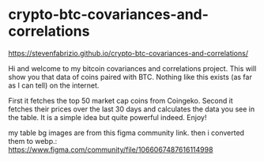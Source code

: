 # crypto-btc-covariances-and-correlations
https://stevenfabrizio.github.io/crypto-btc-covariances-and-correlations/

Hi and welcome to my bitcoin covariances and correlations project. This will show you that data of coins paired with BTC. Nothing like this exists (as far as I can tell) on the internet.

First it fetches the top 50 market cap coins from Coingeko. 
Second it fetches their prices over the last 30 days and calculates the data you see in the table.
It is a simple idea but quite powerful indeed. Enjoy!


my table bg images are from this figma community link. then i converted them to webp.:
https://www.figma.com/community/file/1066067487616114998
